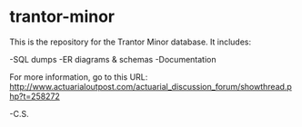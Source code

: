 trantor-minor
=============

This is the repository for the Trantor Minor database. It includes:

-SQL dumps
-ER diagrams & schemas
-Documentation

For more information, go to this URL:
http://www.actuarialoutpost.com/actuarial_discussion_forum/showthread.php?t=258272

-C.S.
